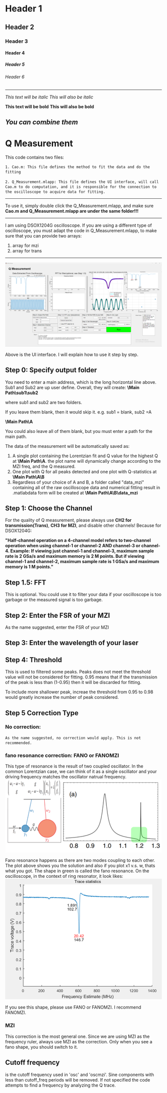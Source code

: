 # Header 1
## Header 2
### Header 3
#### Header 4
##### Header 5
###### Header 6
---

*This text will be italic*
_This will also be italic_

**This text will be bold**
__This will also be bold__

_You **can** combine them_
---


# Q Measurement
This code contains two files: 

    1. Cao.m: This file defines the method to fit the data and do the fitting
    
    2. Q_Measurement.mlapp: This file defines the UI interface, will call Cao.m to do computation, and it is responsible for the connection to the oscilloscope to acquire data for fitting.
---
To use it, simply double click the Q_Measurement.mlapp, and make sure **Cao.m and Q_Measurement.mlapp are under the same folder!!!**

---
I am using DSOX1204G oscilloscope. If you are using a different type of oscilloscope, you must adapt the code in Q_Measurement.mlapp, to make sure that you can provide two arrays: 
1. array for mzi
2. array for trans

---

![UI Image](pictures\UI.png)

Above is the UI interface. I will explain how to use it step by step. 

## Step 0: Specify output folder
You need to enter a main address, which is the long horizontal line above. Sub1 and Sub2 are up user define. Overall, they will create: **\Main Path\sub1\sub2**

where sub1 and sub2 are two folders. 

If you leave them blank, then it would skip it. e.g. sub1 = blank, sub2 =A

**\Main Path\A**

You could also leave all of them blank, but you must enter a path for the main path. 

The data of the measurement will be automatically saved as: 

1. A single plot containing the Lorentzian fit and Q value for the highest Q at **\Main Path\A**. the plot name will dynamically change according to the MZI freq, and the Q measured.
2. One plot with Q for all peaks detected and one plot with Q-statistics at **\Main Path\A\B**
3. Regardless of your choice of A and B, a folder called "data_mzi" containing all of the raw oscilloscope data and numerical fitting result in .matlabdata form will be created at **\Main Path\A\B\data_mzi**

## Step 1: Choose the Channel

For the quality of Q measurement, please always use **CH2 for transmission(Trans)**, **CH3 for MZI**, and disable other channels! Because for DSOX1204G: 

**"Half-channel operation on a 4-channel model refers to two-channel operation when using channel-1 or channel-2 AND channel-3 or channel-4. Example: If viewing just channel-1 and channel-3, maximum sample rate is 2 GSa/s and maximum memory is 2 M points. But if viewing channel-1 and channel-2, maximum sample rate is 1 GSa/s and maximum memory is 1 M points."**

## Step 1.5: FFT

This is optional. You could use it to filter your data if your oscilloscope is too garbage or the measured signal is too garbage. 

## Step 2: Enter the FSR of your MZI

As the name suggested, enter the FSR of your MZI

## Step 3: Enter the wavelength of your laser

## Step 4: Threshold

This is used to filtered some peaks. Peaks does not meet the threshold value will not be considered for fitting. 0.95 means that if the transmission of the peak is less than (1-0.95) then it will be discarded for fitting. 

To include more shallower peak, increae the threshold from 0.95 to 0.98 would greatly increase the number of peak considered. 

## Step 5 Correction Type 

### No correction: 
    As the name suggested, no correction would apply. This is not recommended. 
### fano resonance correction: FANO or FANOMZI
This type of resonance is the result of two coupled oscillator. In the common Lorentzian case, we can think of it as a single oscillator and your driving frequency matches the oscillator natrual frequency. 
![Fano Image](pictures\fano.png)

Fano resonance happens as there are two modes coupling to each other. The plot above shows you the solution and also if you plot x1 v.s. w, thats what you got. The shape in green is called the fano resonance. On the oscilloscope, in the context of ring resonator, it look likes: 
![Fano Image](pictures\fano_osc.png)

If you see this shape, please use FANO or FANOMZI. I recommend FANOMZI.

### MZI

This correction is the most general one. Since we are using MZI as the frequency ruler, always use MZI as the correction. Only when you see a fano shape, you should switch to it. 

## Cutoff frequency 
is the cutoff frequency used in 'osc' and  'oscmzi'. Sine components with less than cutoff_freq periods will be  removed. If not specified the code attempts to find a frequency by  analyzing the Q trace.